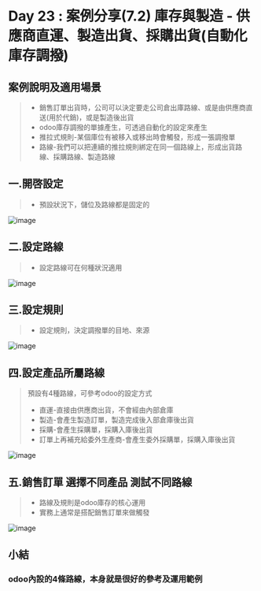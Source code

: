 # Day 23 : 案例分享(7.2) 庫存與製造 - 供應商直運、製造出貨、採購出貨(自動化庫存調撥)

## 案例說明及適用場景
>- 銷售訂單出貨時，公司可以決定要走公司倉出庫路線、或是由供應商直送(用於代銷)，或是製造後出貨
>- odoo庫存調撥的單據產生，可透過自動化的設定來產生
>- 推拉式規則-某個庫位有被移入或移出時會觸發，形成一張調撥單
>- 路線-我們可以把連續的推拉規則綁定在同一個路線上，形成出貨路線、採購路線、製造路線

## 一.開啓設定
>- 預設狀況下，儲位及路線都是固定的

![image](https://user-images.githubusercontent.com/1887931/136301348-e2078f8c-84e4-4b3f-9d6d-c3e682d10b9b.png)
## 二.設定路線
>- 設定路線可在何種狀況適用

![image](https://user-images.githubusercontent.com/1887931/136301786-90b6db44-3d82-4a92-8e6a-775cb19518e2.png)
## 三.設定規則
>- 設定規則，決定調撥單的目地、來源

![image](https://user-images.githubusercontent.com/1887931/136301931-1d0e4d11-6803-46ba-b83b-8a8cc42811e4.png)
## 四.設定產品所屬路線
>預設有4種路線，可參考odoo的設定方式
>- 直運-直接由供應商出貨，不會經由內部倉庫
>- 製造-會產生製造訂單，製造完成後入部倉庫後出貨
>- 採購-會產生採購單，採購入庫後出貨
>- 訂單上再補充給委外生產商-會產生委外採購單，採購入庫後出貨


![image](https://user-images.githubusercontent.com/1887931/136302496-3f03bf88-7006-4fc7-a96b-1b5a392357c2.png)
## 五.銷售訂單 選擇不同產品 測試不同路線
>- 路線及規則是odoo庫存的核心運用
>- 實務上通常是搭配銷售訂單來做觸發

![image](https://user-images.githubusercontent.com/1887931/136303439-0ab30fa6-2af8-448a-bfcb-6645084d5e9e.png)

## 小結
### odoo內設的4條路線，本身就是很好的參考及運用範例